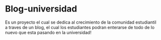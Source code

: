# Blog-universidad
Es un proyecto el cual se dedica al crecimiento de la comunidad estudiantil a traves de un blog, el cual los estudiantes podran enterarse de todo de lo nuevo que esta pasando en la universidad!
